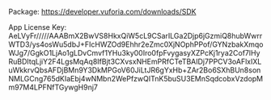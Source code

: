 Package: 
https://developer.vuforia.com/downloads/SDK

App License Key: 
AeLVyFr/////AAABmX2BwVS8HkxQiW5cL9CSarILGa2Djp6jGzmiQ8hubWwrrWTD3/ys4osWu5dbJ+FIcHWZOd9Ehhr2eZmc0XjNOphPPof/GYNzbakXmqoWJg7/GgkO1LjAo1gLDvCmvf1YHu3ky00Iro0fpFvygasyXZPcKj1rya2Cof7lHyRuBDItqLjiY2F4LgsMqAq8IfBjt3CXvsxNHEmPRfCTeTBAIDj7PPCV3oAFlxIXLuWkkrvQbsAFDjBMn9Y3DkMPGoV60JiLtJR6gYxHb+ZAr2Bo6SXhBUn8sonNMLGCng765dKIaEbj4wNMbn2WePfzwQITnK5buSU3EMnSqdcobxVzdopMm97M4LPFNfTGywgH9nj7 